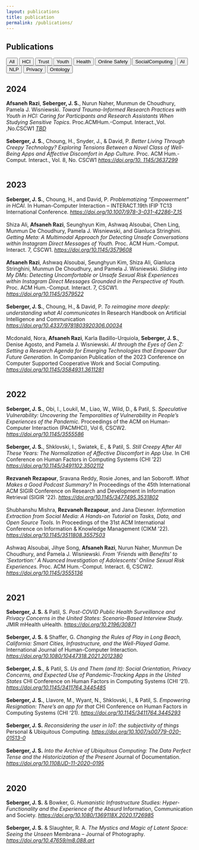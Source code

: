 ```yaml
---
layout: publications
title: publication 
permalink: /publications/
---
```

## Publications

<button onclick="showContent('All')">All</button>
<button onclick="showContent('HCI')">HCI</button>
<button onclick="showContent('Trust')">Trust</button>
<button onclick="showContent('Youth')">Youth</button>
<button onclick="showContent('Health')">Health</button>
<button onclick="showContent('Online Safety')">Online Safety</button>
<button onclick="showContent('SocialComputing')">SocialComputing</button>
<button onclick="showContent('AI')">AI</button>
<button onclick="showContent('NLP')">NLP</button>
<button onclick="showContent('Privacy')">Privacy</button>
<button onclick="showContent('Ontology')">Ontology</button>
<div id='All' class='content' style='display:block;'>
<h2>2024</h2>
<strong>Afsaneh Razi</strong>, <strong>Seberger, J. S.</strong>, Nurun Naher, Munmun de Choudhury, Pamela J. Wisniewski.  <em>Toward Trauma-Informed Research Practices with Youth in HCI: Caring for Participants and Research Assistants When Studying Sensitive Topics.</em> Proc.ACMHum.-Comput. Interact.,Vol. ,No.CSCW1 <a href="TBD"><em>TBD</em></a> <br><br><strong>Seberger, J. S.</strong>, Choung, H., Snyder, J., & David, P. <em>Better Living Through Creepy Technology? Exploring Tensions Between a Novel Class of Well-Being Apps and Affective Discomfort in App Culture.</em> Proc. ACM Hum.-Comput. Interact., Vol. 8, No. CSCW1 <a href="https://doi.org/10.
1145/3637299"><em>https://doi.org/10.
1145/3637299</em></a> <br><br><h2>2023</h2>
<strong>Seberger, J. S.</strong>, Choung, H., and David, P. <em>Problematizing “Empowerment” in HCAI.</em> In Human-Computer Interaction – INTERACT.19th IFIP TC13 International Conference.  <a href="https://doi.org/10.1007/978-3-031-42286-7_15"><em>https://doi.org/10.1007/978-3-031-42286-7_15</em></a> <br><br>Shiza Ali, <strong>Afsaneh Razi</strong>, Seunghyun Kim, Ashwaq Alsoubai, Chen Ling, Munmun De Choudhury, Pamela J. Wisniewski, and Gianluca Stringhini.  <em>Getting Meta: A Multimodal Approach for Detecting Unsafe Conversations within Instagram Direct Messages of Youth.</em> Proc. ACM Hum.-Comput. Interact. 7, CSCW1. <a href="https://doi.org/10.1145/3579608"><em>https://doi.org/10.1145/3579608</em></a> <br><br><strong>Afsaneh Razi</strong>, Ashwaq Alsoubai, Seunghyun Kim, Shiza Ali, Gianluca Stringhini, Munmun De Choudhury, and Pamela J. Wisniewski.  <em>Sliding into My DMs: Detecting Uncomfortable or Unsafe Sexual Risk Experiences within Instagram Direct Messages Grounded in the Perspective of Youth.</em> Proc. ACM Hum.-Comput. Interact. 7, CSCW1. <a href="https://doi.org/10.1145/3579522"><em>https://doi.org/10.1145/3579522</em></a> <br><br><strong>Seberger, J. S.</strong>, Choung, H., & David, P. <em>To reimagine more deeply: understanding what AI communicates</em> In Research Handbook on Artificial Intelligence and Communication <a href="https://doi.org/10.4337/9781803920306.00034"><em>https://doi.org/10.4337/9781803920306.00034</em></a> <br><br>Mcdonald, Nora, <strong>Afsaneh Razi</strong>, Karla Badillo-Urquiola, <strong>Seberger, J. S.</strong>, Denise Agosto, and Pamela J. Wisniewski. <em>AI through the Eyes of Gen Z: Setting a Research Agenda for Emerging Technologies that Empower Our Future Generation.</em> In Companion Publication of the 2023 Conference on Computer Supported Cooperative Work and Social Computing. <a href="https://doi.org/10.1145/3584931.3611281"><em>https://doi.org/10.1145/3584931.3611281</em></a> <br><br><h2>2022</h2>
<strong>Seberger, J. S.</strong>, Obi, I., Loukil, M., Liao, W., Wild, D., & Patil, S. <em>Speculative Vulnerability: Uncovering the Temporalities of Vulnerability in People’s Experiences of the Pandemic.</em> Proceedings of the ACM on Human-Computer Interaction (PACMHCI), Vol 6, CSCW2. <a href="https://doi.org/10.1145/3555586"><em>https://doi.org/10.1145/3555586</em></a> <br><br><strong>Seberger, J. S.</strong>, Shklovski, I., Swiatek, E., & Patil, S. <em>Still Creepy After All These Years: The Normalization of Affective Discomfort in App Use.</em> In CHI Conference on Human Factors in Computing Systems (CHI ’22) <a href="https://doi.org/10.1145/3491102.3502112"><em>https://doi.org/10.1145/3491102.3502112</em></a> <br><br><strong>Rezvaneh Rezapour</strong>, Sravana Reddy, Rosie Jones, and Ian Soboroff. <em> What Makes a Good Podcast Summary?</em>  In Proceedings of the 45th International ACM SIGIR Conference on Research and Development in Information Retrieval (SIGIR '22). <a href="https://doi.org/10.1145/3477495.3531802"><em>https://doi.org/10.1145/3477495.3531802</em></a> <br><br>Shubhanshu Mishra, <strong>Rezvaneh Rezapour</strong>, and Jana Diesner. <em> Information Extraction from Social Media: A Hands-on Tutorial on Tasks, Data, and Open Source Tools.</em> In Proceedings of the 31st ACM International Conference on Information & Knowledge Management (CIKM '22). <a href="https://doi.org/10.1145/3511808.3557503"><em>https://doi.org/10.1145/3511808.3557503</em></a> <br><br>Ashwaq Alsoubai, Jihye Song, <strong>Afsaneh Razi</strong>, Nurun Naher, Munmun De Choudhury, and Pamela J. Wisniewski. <em>From 'Friends with Benefits' to 'Sextortion:' A Nuanced Investigation of Adolescents' Online Sexual Risk Experiences.</em> Proc. ACM Hum.-Comput. Interact. 6, CSCW2. <a href="https://doi.org/10.1145/3555136"><em>https://doi.org/10.1145/3555136</em></a> <br><br><h2>2021</h2>
<strong>Seberger, J. S.</strong> & Patil, S.  <em>Post-COVID Public Health Surveillance and Privacy Concerns in the United States: Scenario-Based Interview Study. </em> JMIR mHealth uHealth. <a href="https://doi.org/10.2196/30871"><em>https://doi.org/10.2196/30871</em></a> <br><br><strong>Seberger, J. S.</strong> & Shaffer, G. <em>Changing the Rules of Play in Long Beach, California: Smart Cities, Infrastructure, and the Well-Played Game. </em> International Journal of Human-Computer Interaction. <a href="https://doi.org/10.1080/10447318.2021.2012380"><em>https://doi.org/10.1080/10447318.2021.2012380</em></a> <br><br><strong>Seberger, J. S.</strong>, & Patil, S. <em>Us and Them (and It): Social Orientation, Privacy Concerns, and Expected Use of Pandemic-Tracking Apps in the United States</em> CHI Conference on Human Factors in Computing Systems (CHI ‘21). <a href="https://doi.org/10.1145/3411764.3445485"><em>https://doi.org/10.1145/3411764.3445485</em></a> <br><br><strong>Seberger, J. S.</strong>, Llavore, M., Wyant, N., Shklovski, I., & Patil, S. <em>Empowering Resignation: There’s an app for that</em> CHI Conference on Human Factors in Computing Systems (CHI ‘21). <a href="https://doi.org/10.1145/3411764.3445293"><em>https://doi.org/10.1145/3411764.3445293</em></a> <br><br><strong>Seberger, J. S.</strong> <em>Reconsidering the user in IoT: the subjectivity of things</em> Personal & Ubiquitous Computing. <a href="https://doi.org/10.1007/s00779-020-01513-0"><em>https://doi.org/10.1007/s00779-020-01513-0</em></a> <br><br><strong>Seberger, J. S.</strong> <em>Into the Archive of Ubiquitous Computing: The Data Perfect Tense and the Historicization of the Present</em> Journal of Documentation. <a href="https://doi.org/10.1108/JD-11-2020-0195"><em>https://doi.org/10.1108/JD-11-2020-0195</em></a> <br><br><h2>2020</h2>
<strong>Seberger, J. S.</strong> & Bowker, G. <em>Humanistic Infrastructure Studies: Hyper-Functionality and the Experience of the Absurd</em> Information, Communication and Society. <a href="https://doi.org/10.1080/1369118X.2020.1726985"><em>https://doi.org/10.1080/1369118X.2020.1726985</em></a> <br><br><strong>Seberger, J. S.</strong> & Slaughter, R. A. <em>The Mystics and Magic of Latent Space: Seeing the Unseen</em> Membrana – Journal of Photography. <a href="https://doi.org/10.47659/m8.088.art"><em>https://doi.org/10.47659/m8.088.art</em></a> <br><br></div>
<div id='HCI' class='content' style='display:none;'>
<h2>2024</h2>
<strong>Afsaneh Razi</strong>, <strong>Seberger, J. S.</strong>, Nurun Naher, Munmun de Choudhury, Pamela J. Wisniewski.  <em>Toward Trauma-Informed Research Practices with Youth in HCI: Caring for Participants and Research Assistants When Studying Sensitive Topics.</em> Proc.ACMHum.-Comput. Interact.,Vol. ,No.CSCW1 <a href="TBD"><em>TBD</em></a> <br><br><strong>Seberger, J. S.</strong>, Choung, H., Snyder, J., & David, P. <em>Better Living Through Creepy Technology? Exploring Tensions Between a Novel Class of Well-Being Apps and Affective Discomfort in App Culture.</em> Proc. ACM Hum.-Comput. Interact., Vol. 8, No. CSCW1 <a href="https://doi.org/10.
1145/3637299"><em>https://doi.org/10.
1145/3637299</em></a> <br><br><h2>2023</h2>
<strong>Seberger, J. S.</strong>, Choung, H., and David, P. <em>Problematizing “Empowerment” in HCAI.</em> In Human-Computer Interaction – INTERACT.19th IFIP TC13 International Conference.  <a href="https://doi.org/10.1007/978-3-031-42286-7_15"><em>https://doi.org/10.1007/978-3-031-42286-7_15</em></a> <br><br>Shiza Ali, <strong>Afsaneh Razi</strong>, Seunghyun Kim, Ashwaq Alsoubai, Chen Ling, Munmun De Choudhury, Pamela J. Wisniewski, and Gianluca Stringhini.  <em>Getting Meta: A Multimodal Approach for Detecting Unsafe Conversations within Instagram Direct Messages of Youth.</em> Proc. ACM Hum.-Comput. Interact. 7, CSCW1. <a href="https://doi.org/10.1145/3579608"><em>https://doi.org/10.1145/3579608</em></a> <br><br><strong>Afsaneh Razi</strong>, Ashwaq Alsoubai, Seunghyun Kim, Shiza Ali, Gianluca Stringhini, Munmun De Choudhury, and Pamela J. Wisniewski.  <em>Sliding into My DMs: Detecting Uncomfortable or Unsafe Sexual Risk Experiences within Instagram Direct Messages Grounded in the Perspective of Youth.</em> Proc. ACM Hum.-Comput. Interact. 7, CSCW1. <a href="https://doi.org/10.1145/3579522"><em>https://doi.org/10.1145/3579522</em></a> <br><br><strong>Seberger, J. S.</strong>, Choung, H., & David, P. <em>To reimagine more deeply: understanding what AI communicates</em> In Research Handbook on Artificial Intelligence and Communication <a href="https://doi.org/10.4337/9781803920306.00034"><em>https://doi.org/10.4337/9781803920306.00034</em></a> <br><br>Mcdonald, Nora, <strong>Afsaneh Razi</strong>, Karla Badillo-Urquiola, <strong>Seberger, J. S.</strong>, Denise Agosto, and Pamela J. Wisniewski. <em>AI through the Eyes of Gen Z: Setting a Research Agenda for Emerging Technologies that Empower Our Future Generation.</em> In Companion Publication of the 2023 Conference on Computer Supported Cooperative Work and Social Computing. <a href="https://doi.org/10.1145/3584931.3611281"><em>https://doi.org/10.1145/3584931.3611281</em></a> <br><br><h2>2022</h2>
<strong>Seberger, J. S.</strong>, Obi, I., Loukil, M., Liao, W., Wild, D., & Patil, S. <em>Speculative Vulnerability: Uncovering the Temporalities of Vulnerability in People’s Experiences of the Pandemic.</em> Proceedings of the ACM on Human-Computer Interaction (PACMHCI), Vol 6, CSCW2. <a href="https://doi.org/10.1145/3555586"><em>https://doi.org/10.1145/3555586</em></a> <br><br><strong>Seberger, J. S.</strong>, Shklovski, I., Swiatek, E., & Patil, S. <em>Still Creepy After All These Years: The Normalization of Affective Discomfort in App Use.</em> In CHI Conference on Human Factors in Computing Systems (CHI ’22) <a href="https://doi.org/10.1145/3491102.3502112"><em>https://doi.org/10.1145/3491102.3502112</em></a> <br><br>Shubhanshu Mishra, <strong>Rezvaneh Rezapour</strong>, and Jana Diesner. <em> Information Extraction from Social Media: A Hands-on Tutorial on Tasks, Data, and Open Source Tools.</em> In Proceedings of the 31st ACM International Conference on Information & Knowledge Management (CIKM '22). <a href="https://doi.org/10.1145/3511808.3557503"><em>https://doi.org/10.1145/3511808.3557503</em></a> <br><br>Ashwaq Alsoubai, Jihye Song, <strong>Afsaneh Razi</strong>, Nurun Naher, Munmun De Choudhury, and Pamela J. Wisniewski. <em>From 'Friends with Benefits' to 'Sextortion:' A Nuanced Investigation of Adolescents' Online Sexual Risk Experiences.</em> Proc. ACM Hum.-Comput. Interact. 6, CSCW2. <a href="https://doi.org/10.1145/3555136"><em>https://doi.org/10.1145/3555136</em></a> <br><br><h2>2021</h2>
<strong>Seberger, J. S.</strong> & Shaffer, G. <em>Changing the Rules of Play in Long Beach, California: Smart Cities, Infrastructure, and the Well-Played Game. </em> International Journal of Human-Computer Interaction. <a href="https://doi.org/10.1080/10447318.2021.2012380"><em>https://doi.org/10.1080/10447318.2021.2012380</em></a> <br><br><strong>Seberger, J. S.</strong>, & Patil, S. <em>Us and Them (and It): Social Orientation, Privacy Concerns, and Expected Use of Pandemic-Tracking Apps in the United States</em> CHI Conference on Human Factors in Computing Systems (CHI ‘21). <a href="https://doi.org/10.1145/3411764.3445485"><em>https://doi.org/10.1145/3411764.3445485</em></a> <br><br><strong>Seberger, J. S.</strong>, Llavore, M., Wyant, N., Shklovski, I., & Patil, S. <em>Empowering Resignation: There’s an app for that</em> CHI Conference on Human Factors in Computing Systems (CHI ‘21). <a href="https://doi.org/10.1145/3411764.3445293"><em>https://doi.org/10.1145/3411764.3445293</em></a> <br><br><strong>Seberger, J. S.</strong> <em>Reconsidering the user in IoT: the subjectivity of things</em> Personal & Ubiquitous Computing. <a href="https://doi.org/10.1007/s00779-020-01513-0"><em>https://doi.org/10.1007/s00779-020-01513-0</em></a> <br><br><strong>Seberger, J. S.</strong> <em>Into the Archive of Ubiquitous Computing: The Data Perfect Tense and the Historicization of the Present</em> Journal of Documentation. <a href="https://doi.org/10.1108/JD-11-2020-0195"><em>https://doi.org/10.1108/JD-11-2020-0195</em></a> <br><br><h2>2020</h2>
<strong>Seberger, J. S.</strong> & Bowker, G. <em>Humanistic Infrastructure Studies: Hyper-Functionality and the Experience of the Absurd</em> Information, Communication and Society. <a href="https://doi.org/10.1080/1369118X.2020.1726985"><em>https://doi.org/10.1080/1369118X.2020.1726985</em></a> <br><br><strong>Seberger, J. S.</strong> & Slaughter, R. A. <em>The Mystics and Magic of Latent Space: Seeing the Unseen</em> Membrana – Journal of Photography. <a href="https://doi.org/10.47659/m8.088.art"><em>https://doi.org/10.47659/m8.088.art</em></a> <br><br></div>
<div id='Trust' class='content' style='display:none;'>
<h2>2024</h2>
<strong>Seberger, J. S.</strong>, Choung, H., Snyder, J., & David, P. <em>Better Living Through Creepy Technology? Exploring Tensions Between a Novel Class of Well-Being Apps and Affective Discomfort in App Culture.</em> Proc. ACM Hum.-Comput. Interact., Vol. 8, No. CSCW1 <a href="https://doi.org/10.
1145/3637299"><em>https://doi.org/10.
1145/3637299</em></a> <br><br><h2>2021</h2>
<strong>Seberger, J. S.</strong> & Shaffer, G. <em>Changing the Rules of Play in Long Beach, California: Smart Cities, Infrastructure, and the Well-Played Game. </em> International Journal of Human-Computer Interaction. <a href="https://doi.org/10.1080/10447318.2021.2012380"><em>https://doi.org/10.1080/10447318.2021.2012380</em></a> <br><br></div>
<div id='Youth' class='content' style='display:none;'>
<h2>2024</h2>
<strong>Afsaneh Razi</strong>, <strong>Seberger, J. S.</strong>, Nurun Naher, Munmun de Choudhury, Pamela J. Wisniewski.  <em>Toward Trauma-Informed Research Practices with Youth in HCI: Caring for Participants and Research Assistants When Studying Sensitive Topics.</em> Proc.ACMHum.-Comput. Interact.,Vol. ,No.CSCW1 <a href="TBD"><em>TBD</em></a> <br><br><h2>2023</h2>
Shiza Ali, <strong>Afsaneh Razi</strong>, Seunghyun Kim, Ashwaq Alsoubai, Chen Ling, Munmun De Choudhury, Pamela J. Wisniewski, and Gianluca Stringhini.  <em>Getting Meta: A Multimodal Approach for Detecting Unsafe Conversations within Instagram Direct Messages of Youth.</em> Proc. ACM Hum.-Comput. Interact. 7, CSCW1. <a href="https://doi.org/10.1145/3579608"><em>https://doi.org/10.1145/3579608</em></a> <br><br><strong>Afsaneh Razi</strong>, Ashwaq Alsoubai, Seunghyun Kim, Shiza Ali, Gianluca Stringhini, Munmun De Choudhury, and Pamela J. Wisniewski.  <em>Sliding into My DMs: Detecting Uncomfortable or Unsafe Sexual Risk Experiences within Instagram Direct Messages Grounded in the Perspective of Youth.</em> Proc. ACM Hum.-Comput. Interact. 7, CSCW1. <a href="https://doi.org/10.1145/3579522"><em>https://doi.org/10.1145/3579522</em></a> <br><br>Mcdonald, Nora, <strong>Afsaneh Razi</strong>, Karla Badillo-Urquiola, <strong>Seberger, J. S.</strong>, Denise Agosto, and Pamela J. Wisniewski. <em>AI through the Eyes of Gen Z: Setting a Research Agenda for Emerging Technologies that Empower Our Future Generation.</em> In Companion Publication of the 2023 Conference on Computer Supported Cooperative Work and Social Computing. <a href="https://doi.org/10.1145/3584931.3611281"><em>https://doi.org/10.1145/3584931.3611281</em></a> <br><br><h2>2022</h2>
Ashwaq Alsoubai, Jihye Song, <strong>Afsaneh Razi</strong>, Nurun Naher, Munmun De Choudhury, and Pamela J. Wisniewski. <em>From 'Friends with Benefits' to 'Sextortion:' A Nuanced Investigation of Adolescents' Online Sexual Risk Experiences.</em> Proc. ACM Hum.-Comput. Interact. 6, CSCW2. <a href="https://doi.org/10.1145/3555136"><em>https://doi.org/10.1145/3555136</em></a> <br><br></div>
<div id='Health' class='content' style='display:none;'>
<h2>2024</h2>
<strong>Afsaneh Razi</strong>, <strong>Seberger, J. S.</strong>, Nurun Naher, Munmun de Choudhury, Pamela J. Wisniewski.  <em>Toward Trauma-Informed Research Practices with Youth in HCI: Caring for Participants and Research Assistants When Studying Sensitive Topics.</em> Proc.ACMHum.-Comput. Interact.,Vol. ,No.CSCW1 <a href="TBD"><em>TBD</em></a> <br><br><h2>2021</h2>
<strong>Seberger, J. S.</strong> & Patil, S.  <em>Post-COVID Public Health Surveillance and Privacy Concerns in the United States: Scenario-Based Interview Study. </em> JMIR mHealth uHealth. <a href="https://doi.org/10.2196/30871"><em>https://doi.org/10.2196/30871</em></a> <br><br><strong>Seberger, J. S.</strong>, & Patil, S. <em>Us and Them (and It): Social Orientation, Privacy Concerns, and Expected Use of Pandemic-Tracking Apps in the United States</em> CHI Conference on Human Factors in Computing Systems (CHI ‘21). <a href="https://doi.org/10.1145/3411764.3445485"><em>https://doi.org/10.1145/3411764.3445485</em></a> <br><br></div>
<div id='Online Safety' class='content' style='display:none;'>
<h2>2023</h2>
Shiza Ali, <strong>Afsaneh Razi</strong>, Seunghyun Kim, Ashwaq Alsoubai, Chen Ling, Munmun De Choudhury, Pamela J. Wisniewski, and Gianluca Stringhini.  <em>Getting Meta: A Multimodal Approach for Detecting Unsafe Conversations within Instagram Direct Messages of Youth.</em> Proc. ACM Hum.-Comput. Interact. 7, CSCW1. <a href="https://doi.org/10.1145/3579608"><em>https://doi.org/10.1145/3579608</em></a> <br><br><strong>Afsaneh Razi</strong>, Ashwaq Alsoubai, Seunghyun Kim, Shiza Ali, Gianluca Stringhini, Munmun De Choudhury, and Pamela J. Wisniewski.  <em>Sliding into My DMs: Detecting Uncomfortable or Unsafe Sexual Risk Experiences within Instagram Direct Messages Grounded in the Perspective of Youth.</em> Proc. ACM Hum.-Comput. Interact. 7, CSCW1. <a href="https://doi.org/10.1145/3579522"><em>https://doi.org/10.1145/3579522</em></a> <br><br><h2>2022</h2>
Ashwaq Alsoubai, Jihye Song, <strong>Afsaneh Razi</strong>, Nurun Naher, Munmun De Choudhury, and Pamela J. Wisniewski. <em>From 'Friends with Benefits' to 'Sextortion:' A Nuanced Investigation of Adolescents' Online Sexual Risk Experiences.</em> Proc. ACM Hum.-Comput. Interact. 6, CSCW2. <a href="https://doi.org/10.1145/3555136"><em>https://doi.org/10.1145/3555136</em></a> <br><br></div>
<div id='SocialComputing' class='content' style='display:none;'>
<h2>2022</h2>
Shubhanshu Mishra, <strong>Rezvaneh Rezapour</strong>, and Jana Diesner. <em> Information Extraction from Social Media: A Hands-on Tutorial on Tasks, Data, and Open Source Tools.</em> In Proceedings of the 31st ACM International Conference on Information & Knowledge Management (CIKM '22). <a href="https://doi.org/10.1145/3511808.3557503"><em>https://doi.org/10.1145/3511808.3557503</em></a> <br><br></div>
<div id='AI' class='content' style='display:none;'>
<h2>2023</h2>
<strong>Seberger, J. S.</strong>, Choung, H., & David, P. <em>To reimagine more deeply: understanding what AI communicates</em> In Research Handbook on Artificial Intelligence and Communication <a href="https://doi.org/10.4337/9781803920306.00034"><em>https://doi.org/10.4337/9781803920306.00034</em></a> <br><br>Mcdonald, Nora, <strong>Afsaneh Razi</strong>, Karla Badillo-Urquiola, <strong>Seberger, J. S.</strong>, Denise Agosto, and Pamela J. Wisniewski. <em>AI through the Eyes of Gen Z: Setting a Research Agenda for Emerging Technologies that Empower Our Future Generation.</em> In Companion Publication of the 2023 Conference on Computer Supported Cooperative Work and Social Computing. <a href="https://doi.org/10.1145/3584931.3611281"><em>https://doi.org/10.1145/3584931.3611281</em></a> <br><br><h2>2022</h2>
<strong>Rezvaneh Rezapour</strong>, Sravana Reddy, Rosie Jones, and Ian Soboroff. <em> What Makes a Good Podcast Summary?</em>  In Proceedings of the 45th International ACM SIGIR Conference on Research and Development in Information Retrieval (SIGIR '22). <a href="https://doi.org/10.1145/3477495.3531802"><em>https://doi.org/10.1145/3477495.3531802</em></a> <br><br>Shubhanshu Mishra, <strong>Rezvaneh Rezapour</strong>, and Jana Diesner. <em> Information Extraction from Social Media: A Hands-on Tutorial on Tasks, Data, and Open Source Tools.</em> In Proceedings of the 31st ACM International Conference on Information & Knowledge Management (CIKM '22). <a href="https://doi.org/10.1145/3511808.3557503"><em>https://doi.org/10.1145/3511808.3557503</em></a> <br><br>Ashwaq Alsoubai, Jihye Song, <strong>Afsaneh Razi</strong>, Nurun Naher, Munmun De Choudhury, and Pamela J. Wisniewski. <em>From 'Friends with Benefits' to 'Sextortion:' A Nuanced Investigation of Adolescents' Online Sexual Risk Experiences.</em> Proc. ACM Hum.-Comput. Interact. 6, CSCW2. <a href="https://doi.org/10.1145/3555136"><em>https://doi.org/10.1145/3555136</em></a> <br><br><h2>2020</h2>
<strong>Seberger, J. S.</strong> & Slaughter, R. A. <em>The Mystics and Magic of Latent Space: Seeing the Unseen</em> Membrana – Journal of Photography. <a href="https://doi.org/10.47659/m8.088.art"><em>https://doi.org/10.47659/m8.088.art</em></a> <br><br></div>
<div id='NLP' class='content' style='display:none;'>
<h2>2022</h2>
<strong>Rezvaneh Rezapour</strong>, Sravana Reddy, Rosie Jones, and Ian Soboroff. <em> What Makes a Good Podcast Summary?</em>  In Proceedings of the 45th International ACM SIGIR Conference on Research and Development in Information Retrieval (SIGIR '22). <a href="https://doi.org/10.1145/3477495.3531802"><em>https://doi.org/10.1145/3477495.3531802</em></a> <br><br>Shubhanshu Mishra, <strong>Rezvaneh Rezapour</strong>, and Jana Diesner. <em> Information Extraction from Social Media: A Hands-on Tutorial on Tasks, Data, and Open Source Tools.</em> In Proceedings of the 31st ACM International Conference on Information & Knowledge Management (CIKM '22). <a href="https://doi.org/10.1145/3511808.3557503"><em>https://doi.org/10.1145/3511808.3557503</em></a> <br><br>Ashwaq Alsoubai, Jihye Song, <strong>Afsaneh Razi</strong>, Nurun Naher, Munmun De Choudhury, and Pamela J. Wisniewski. <em>From 'Friends with Benefits' to 'Sextortion:' A Nuanced Investigation of Adolescents' Online Sexual Risk Experiences.</em> Proc. ACM Hum.-Comput. Interact. 6, CSCW2. <a href="https://doi.org/10.1145/3555136"><em>https://doi.org/10.1145/3555136</em></a> <br><br></div>
<div id='Privacy' class='content' style='display:none;'>
<h2>2024</h2>
<strong>Seberger, J. S.</strong>, Choung, H., Snyder, J., & David, P. <em>Better Living Through Creepy Technology? Exploring Tensions Between a Novel Class of Well-Being Apps and Affective Discomfort in App Culture.</em> Proc. ACM Hum.-Comput. Interact., Vol. 8, No. CSCW1 <a href="https://doi.org/10.
1145/3637299"><em>https://doi.org/10.
1145/3637299</em></a> <br><br><h2>2022</h2>
<strong>Seberger, J. S.</strong>, Obi, I., Loukil, M., Liao, W., Wild, D., & Patil, S. <em>Speculative Vulnerability: Uncovering the Temporalities of Vulnerability in People’s Experiences of the Pandemic.</em> Proceedings of the ACM on Human-Computer Interaction (PACMHCI), Vol 6, CSCW2. <a href="https://doi.org/10.1145/3555586"><em>https://doi.org/10.1145/3555586</em></a> <br><br><strong>Seberger, J. S.</strong>, Shklovski, I., Swiatek, E., & Patil, S. <em>Still Creepy After All These Years: The Normalization of Affective Discomfort in App Use.</em> In CHI Conference on Human Factors in Computing Systems (CHI ’22) <a href="https://doi.org/10.1145/3491102.3502112"><em>https://doi.org/10.1145/3491102.3502112</em></a> <br><br><h2>2021</h2>
<strong>Seberger, J. S.</strong> & Patil, S.  <em>Post-COVID Public Health Surveillance and Privacy Concerns in the United States: Scenario-Based Interview Study. </em> JMIR mHealth uHealth. <a href="https://doi.org/10.2196/30871"><em>https://doi.org/10.2196/30871</em></a> <br><br><strong>Seberger, J. S.</strong>, & Patil, S. <em>Us and Them (and It): Social Orientation, Privacy Concerns, and Expected Use of Pandemic-Tracking Apps in the United States</em> CHI Conference on Human Factors in Computing Systems (CHI ‘21). <a href="https://doi.org/10.1145/3411764.3445485"><em>https://doi.org/10.1145/3411764.3445485</em></a> <br><br><strong>Seberger, J. S.</strong>, Llavore, M., Wyant, N., Shklovski, I., & Patil, S. <em>Empowering Resignation: There’s an app for that</em> CHI Conference on Human Factors in Computing Systems (CHI ‘21). <a href="https://doi.org/10.1145/3411764.3445293"><em>https://doi.org/10.1145/3411764.3445293</em></a> <br><br><strong>Seberger, J. S.</strong> <em>Reconsidering the user in IoT: the subjectivity of things</em> Personal & Ubiquitous Computing. <a href="https://doi.org/10.1007/s00779-020-01513-0"><em>https://doi.org/10.1007/s00779-020-01513-0</em></a> <br><br><strong>Seberger, J. S.</strong> <em>Into the Archive of Ubiquitous Computing: The Data Perfect Tense and the Historicization of the Present</em> Journal of Documentation. <a href="https://doi.org/10.1108/JD-11-2020-0195"><em>https://doi.org/10.1108/JD-11-2020-0195</em></a> <br><br></div>
<div id='Ontology' class='content' style='display:none;'>
<h2>2021</h2>
<strong>Seberger, J. S.</strong> <em>Reconsidering the user in IoT: the subjectivity of things</em> Personal & Ubiquitous Computing. <a href="https://doi.org/10.1007/s00779-020-01513-0"><em>https://doi.org/10.1007/s00779-020-01513-0</em></a> <br><br><h2>2020</h2>
<strong>Seberger, J. S.</strong> & Bowker, G. <em>Humanistic Infrastructure Studies: Hyper-Functionality and the Experience of the Absurd</em> Information, Communication and Society. <a href="https://doi.org/10.1080/1369118X.2020.1726985"><em>https://doi.org/10.1080/1369118X.2020.1726985</em></a> <br><br></div>

